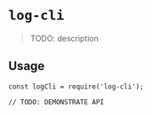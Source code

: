 # `log-cli`

> TODO: description

## Usage

```
const logCli = require('log-cli');

// TODO: DEMONSTRATE API
```
